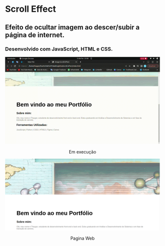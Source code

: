 # Scroll Effect
## Efeito de ocultar imagem ao descer/subir a página de internet.
### Desenvolvido com JavaScript, HTML e CSS.

<div align="center">

![gif](https://github.com/thayg0r/scroll-effect/blob/main/scroll-effect.gif)

</div>

<div align="center">

Em execução

</div>

<div align="center">

![img](https://github.com/thayg0r/scroll-effect/blob/main/scroll-effect.png)

</div>

<div align="center">

Pagina Web

</div>
